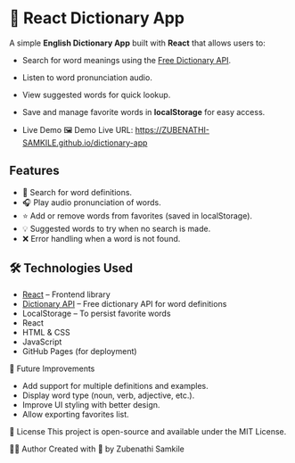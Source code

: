 # 📘 React Dictionary App

A simple **English Dictionary App** built with **React** that allows users to:

- Search for word meanings using the [Free Dictionary API](https://dictionaryapi.dev/).
- Listen to word pronunciation audio.
- View suggested words for quick lookup.
- Save and manage favorite words in **localStorage** for easy access.

- Live Demo
🖼️ Demo Live URL: https://ZUBENATHI-SAMKILE.github.io/dictionary-app

## Features

- 🔎 Search for word definitions.  
- 🎧 Play audio pronunciation of words.  
- ⭐ Add or remove words from favorites (saved in localStorage).  
- 💡 Suggested words to try when no search is made.  
- ❌ Error handling when a word is not found.

## 🛠️ Technologies Used

- [React](https://reactjs.org/) – Frontend library  
- [Dictionary API](https://dictionaryapi.dev/) – Free dictionary API for word definitions  
- LocalStorage – To persist favorite words
- React
- HTML & CSS
- JavaScript 
- GitHub Pages (for deployment)

📌 Future Improvements
- Add support for multiple definitions and examples.
- Display word type (noun, verb, adjective, etc.).
- Improve UI styling with better design.
- Allow exporting favorites list.

📄 License
This project is open-source and available under the MIT License.

🧑‍💻 Author
Created with 💙 by Zubenathi Samkile
